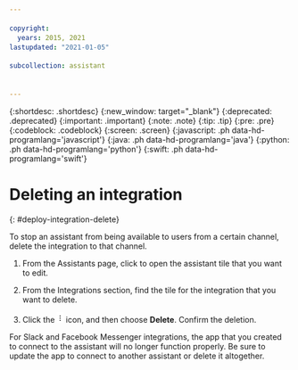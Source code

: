 ```yaml
---

copyright:
  years: 2015, 2021
lastupdated: "2021-01-05"

subcollection: assistant


---
```


{:shortdesc: .shortdesc}
{:new_window: target="_blank"}
{:deprecated: .deprecated}
{:important: .important}
{:note: .note}
{:tip: .tip}
{:pre: .pre}
{:codeblock: .codeblock}
{:screen: .screen}
{:javascript: .ph data-hd-programlang='javascript'}
{:java: .ph data-hd-programlang='java'}
{:python: .ph data-hd-programlang='python'}
{:swift: .ph data-hd-programlang='swift'}

# Deleting an integration
{: #deploy-integration-delete}

To stop an assistant from being available to users from a certain channel, delete the integration to that channel.

1.  From the Assistants page, click to open the assistant tile that you want to edit.

1.  From the Integrations section, find the tile for the integration that you want to delete.

1.  Click the ![open and close list of options](images/kebab.png) icon, and then choose **Delete**. Confirm the deletion.

For Slack and Facebook Messenger integrations, the app that you created to connect to the assistant will no longer function properly. Be sure to update the app to connect to another assistant or delete it altogether.

